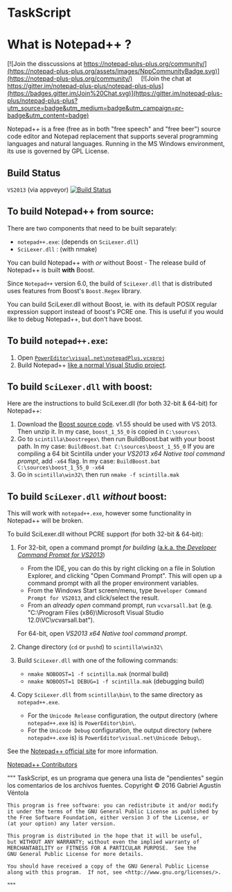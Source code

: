 # TaskScript

What is Notepad++ ?
===================

[![Join the disscussions at https://notepad-plus-plus.org/community/](https://notepad-plus-plus.org/assets/images/NppCommunityBadge.svg)](https://notepad-plus-plus.org/community/)
&nbsp;&nbsp;&nbsp;&nbsp;[![Join the chat at https://gitter.im/notepad-plus-plus/notepad-plus-plus](https://badges.gitter.im/Join%20Chat.svg)](https://gitter.im/notepad-plus-plus/notepad-plus-plus?utm_source=badge&utm_medium=badge&utm_campaign=pr-badge&utm_content=badge)

Notepad++ is a free (free as in both "free speech" and "free beer") source code
editor and Notepad replacement that supports several programming languages and
natural languages. Running in the MS Windows environment, its use is governed by
GPL License.

Build Status
------------

`VS2013` (via appveyor)  [![Build Status](https://ci.appveyor.com/api/projects/status/github/notepad-plus-plus/notepad-plus-plus)](https://ci.appveyor.com/project/donho/notepad-plus-plus)

To build Notepad++ from source:
-------------------------------

There are two components that need to be built separately:

 - `notepad++.exe`: (depends on `SciLexer.dll`)
 - `SciLexer.dll` : (with nmake)

You can build Notepad++ with *or* without Boost - The release build of
Notepad++ is built **with** Boost.

Since `Notepad++` version 6.0, the build of `SciLexer.dll` that is distributed
uses features from Boost's `Boost.Regex` library.

You can build SciLexer.dll without Boost, ie. with its default POSIX regular
expression support instead of boost's PCRE one. This is useful if you would
like to debug Notepad++, but don't have boost.

## To build `notepad++.exe`:

 1. Open [`PowerEditor\visual.net\notepadPlus.vcxproj`](https://github.com/notepad-plus-plus/notepad-plus-plus/blob/master/PowerEditor/visual.net/notepadPlus.vcxproj)
 2. Build Notepad++ [like a normal Visual Studio project](https://msdn.microsoft.com/en-us/library/7s88b19e.aspx).



## To build `SciLexer.dll` with boost:

Here are the instructions to build SciLexer.dll (for both 32-bit & 64-bit) for Notepad++:

 1. Download the [Boost source code](http://sourceforge.net/projects/boost/files/boost/1.55.0/).
    v1.55 should be used with VS 2013. Then unzip it. In my case, `boost_1_55_0` is copied in `C:\sources\`
 2. Go to `scintilla\boostregex\` then run BuildBoost.bat with your boost path.
    In my case: `BuildBoost.bat C:\sources\boost_1_55_0`
	If you are compiling a 64 bit Scintilla under your *VS2013 x64 Native tool command prompt*, add `-x64` flag.
	In my case: `BuildBoost.bat C:\sources\boost_1_55_0 -x64`
 3. Go in `scintilla\win32\` then run `nmake -f scintilla.mak`



## To build `SciLexer.dll` *without* boost:

This will work with `notepad++.exe`, however some functionality in Notepad++ will be broken.

To build SciLexer.dll without PCRE support (for both 32-bit & 64-bit):

 1. For 32-bit, open a command prompt *for building* ([a.k.a. the *Developer Command Prompt for VS2013*](https://msdn.microsoft.com/en-us/library/f2ccy3wt.aspx))
    - From the IDE, you can do this by right clicking on a file in Solution Explorer,
      and clicking "Open Command Prompt". This will open up a command prompt with all the proper environment variables.
    - From the Windows Start screen/menu, type `Developer Command Prompt for VS2013`,
      and click/select the result.
    - From an *already open* command prompt, run `vcvarsall.bat`
      (e.g. "C:\Program Files (x86)\Microsoft Visual Studio 12.0\VC\vcvarsall.bat").
	  
	For 64-bit, open *VS2013 x64 Native tool command prompt*.

 2. Change directory (`cd` or `pushd`) to `scintilla\win32\`

 3. Build `SciLexer.dll` with one of the following commands:
    - `nmake NOBOOST=1 -f scintilla.mak`         (normal build)
    - `nmake NOBOOST=1 DEBUG=1 -f scintilla.mak` (debugging build)

 4. Copy `SciLexer.dll` from `scintilla\bin\` to the same directory as `notepad++.exe`.
    - For the `Unicode Release` configuration, the output directory
      (where `notepad++.exe` is) is `PowerEditor\bin\`.
    - For the `Unicode Debug` configuration, the output directory
      (where `notepad++.exe` is) is `PowerEditor\visual.net\Unicode Debug\`.


See the [Notepad++ official site](http://notepad-plus-plus.org/) for more information.

[Notepad++ Contributors](http://notepad-plus-plus.org/contributors)



"""
	TaskScript, es un programa que genera una lista de "pendientes"
	según los comentarios de los archivos fuentes.
    Copyright © 2016  Gabriel Agustín Véntola

    This program is free software: you can redistribute it and/or modify
    it under the terms of the GNU General Public License as published by
    the Free Software Foundation, either version 3 of the License, or
    (at your option) any later version.

    This program is distributed in the hope that it will be useful,
    but WITHOUT ANY WARRANTY; without even the implied warranty of
    MERCHANTABILITY or FITNESS FOR A PARTICULAR PURPOSE.  See the
    GNU General Public License for more details.

    You should have received a copy of the GNU General Public License
    along with this program.  If not, see <http://www.gnu.org/licenses/>.
"""